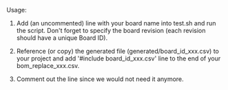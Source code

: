 Usage: 

1. Add (an uncommented) line with your board name into test.sh and run the script.
  Don't forget to specify the board revision (each revision should have a unique Board ID).

2. Reference (or copy) the generated file (generated/board_id_xxx.csv) to your project and add '#include board_id_xxx.csv' line to the end of your bom_replace_xxx.csv.

3. Comment out the line since we would not need it anymore.
